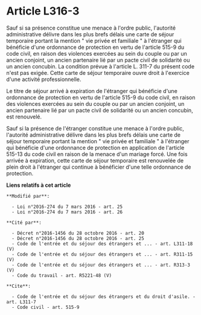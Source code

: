 # Article L316-3

Sauf si sa présence constitue une menace à l'ordre public, l'autorité administrative délivre dans les plus brefs délais une
carte de séjour temporaire portant la mention " vie privée et familiale " à l'étranger qui bénéficie d'une ordonnance de
protection en vertu de l'article 515-9 du code civil, en raison des violences exercées au sein du couple ou par un ancien
conjoint, un ancien partenaire lié par un pacte civil de solidarité ou un ancien concubin. La condition prévue à l'article L.
311-7 du présent code n'est pas exigée. Cette carte de séjour temporaire ouvre droit à l'exercice d'une activité
professionnelle. 

Le titre de séjour arrivé à expiration de l'étranger qui bénéficie d'une ordonnance de protection en vertu de l'article 515-9
du code civil, en raison des violences exercées au sein du couple ou par un ancien conjoint, un ancien partenaire lié par un
pacte civil de solidarité ou un ancien concubin, est renouvelé.

Sauf si la présence de l'étranger constitue une menace à l'ordre public, l'autorité administrative délivre dans les plus
brefs délais une carte de séjour temporaire portant la mention " vie privée et familiale " à l'étranger qui bénéficie d'une
ordonnance de protection en application de l'article 515-13 du code civil en raison de la menace d'un mariage forcé. Une fois
arrivée à expiration, cette carte de séjour temporaire est renouvelée de plein droit à l'étranger qui continue à bénéficier
d'une telle ordonnance de protection.

**Liens relatifs à cet article**

	**Modifié par**:

	  - Loi n°2016-274 du 7 mars 2016 - art. 25
	  - Loi n°2016-274 du 7 mars 2016 - art. 26

	**Cité par**:

	  - Décret n°2016-1456 du 28 octobre 2016 - art. 20
	  - Décret n°2016-1456 du 28 octobre 2016 - art. 25
	  - Code de l'entrée et du séjour des étrangers et ... - art. L311-18 (V)
	  - Code de l'entrée et du séjour des étrangers et ... - art. R311-15 (V)
	  - Code de l'entrée et du séjour des étrangers et ... - art. R313-3 (V)
	  - Code du travail - art. R5221-48 (V)

	**Cite**:

	  - Code de l'entrée et du séjour des étrangers et du droit d'asile. - art. L311-7
	  - Code civil - art. 515-9
